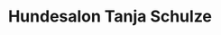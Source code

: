 ---
title: "Hundesalon Tanja Schulze"
url: /bad-salzuflen/hundesalon-tanja-schulze/
shop: Tiersalon
---